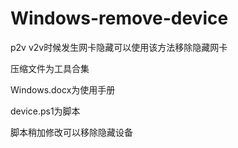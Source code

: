 # Windows-remove-device
p2v v2v时候发生网卡隐藏可以使用该方法移除隐藏网卡

压缩文件为工具合集

Windows.docx为使用手册

device.ps1为脚本

脚本稍加修改可以移除隐藏设备

